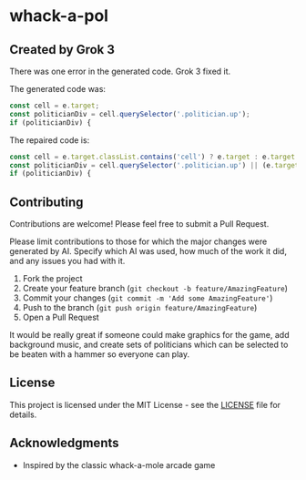 # whack-a-pol

## Created by Grok 3

There was one error in the generated code. Grok 3 fixed it.

The generated code was:

```javascript
const cell = e.target;
const politicianDiv = cell.querySelector('.politician.up');
if (politicianDiv) {
```

The repaired code is:

```javascript
const cell = e.target.classList.contains('cell') ? e.target : e.target.parentElement;
const politicianDiv = cell.querySelector('.politician.up') || (e.target.classList.contains('politician') ? e.target : null);
if (politicianDiv) {
```

## Contributing

Contributions are welcome! Please feel free to submit a Pull Request.

Please limit contributions to those for which the major changes were generated by AI. Specify which AI was used, how much of the work it did, and any issues you had with it.

1. Fork the project
2. Create your feature branch (`git checkout -b feature/AmazingFeature`)
3. Commit your changes (`git commit -m 'Add some AmazingFeature'`)
4. Push to the branch (`git push origin feature/AmazingFeature`)
5. Open a Pull Request

It would be really great if someone could make graphics for the game, add background music, and create sets of politicians which can be selected to be beaten with a hammer so everyone can play.


## License

This project is licensed under the MIT License - see the [LICENSE](LICENSE) file for details.

## Acknowledgments

- Inspired by the classic whack-a-mole arcade game
